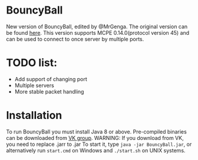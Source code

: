 # BouncyBall
New version of BouncyBall, edited by @MrGenga.
The original version can be found [here](https://github.com/jython234/BouncyBall).
This version supports MCPE 0.14.0(protocol version 45) and can be used to connect to once server by multiple ports.

# TODO list:
- Add support of changing port
- Multiple servers
- More stable packet handling

# Installation
To run BouncyBall you must install Java 8 or above.
Pre-compiled binaries can be downloaded from [VK group](http://vk.com/bouncy.ball).
WARNING: If you download from VK, you need to replace .jarr to .jar
To start it, type ```java -jar BouncyBall.jar```, or alternatively run ```start.cmd``` on Windows and ```./start.sh``` on UNIX systems.
